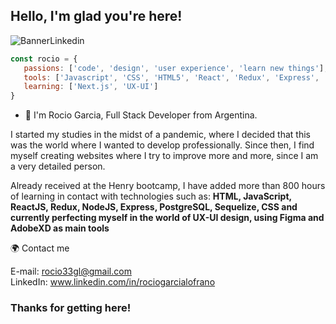 <h2>
  Hello, I'm glad you're here!
</h2>

 ![BannerLinkedin](https://user-images.githubusercontent.com/76136103/186407507-d972c93c-4562-4624-998f-2a43784e7c38.png)
 
 ```js
 const rocio = {
    passions: ['code', 'design', 'user experience', 'learn new things'],
    tools: ['Javascript', 'CSS', 'HTML5', 'React', 'Redux', 'Express', 'Node.js', 'SQL', ...more],
    learning: ['Next.js', 'UX-UI']
 }
 ```
 
- 🚀 I'm Rocio Garcia, Full Stack Developer from Argentina. 

I started my studies in the midst of a pandemic, where I decided that this was the world where I wanted to develop professionally. Since then, I find myself creating websites where I try to improve more and more, since I am a very detailed person.

Already received at the Henry bootcamp, I have added more than 800 hours of learning in contact with technologies such as: **HTML, JavaScript, ReactJS, Redux, NodeJS, Express, PostgreSQL, Sequelize, CSS and currently perfecting myself in the world of UX-UI design, using Figma and AdobeXD as main tools**


🌍 Contact me

E-mail: rocio33gl@gmail.com
</br>
LinkedIn: www.linkedin.com/in/rociogarcialofrano

<h3>
Thanks for getting here!
</h3>
